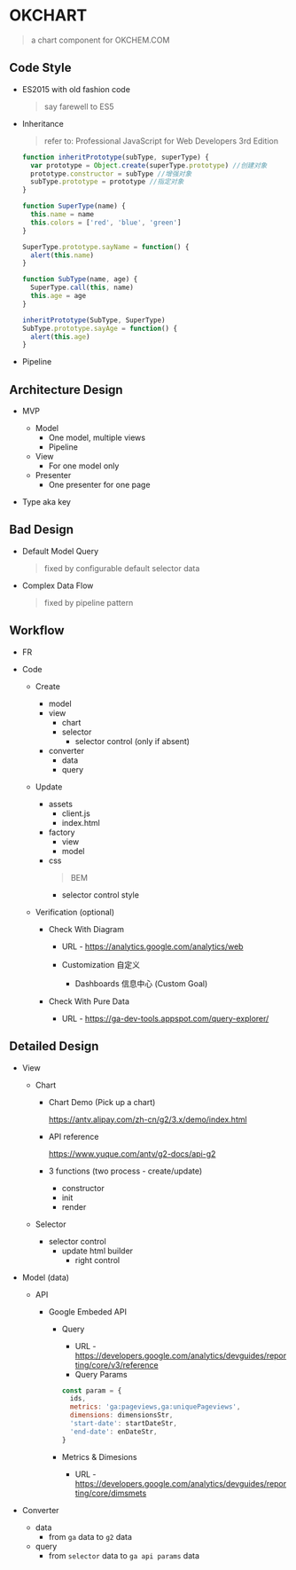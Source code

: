 # OKCHART

> a chart component for OKCHEM.COM

## Code Style

- ES2015 with old fashion code

  > say farewell to ES5

- Inheritance

  > refer to: Professional JavaScript for Web Developers 3rd Edition

  ```javascript
  function inheritPrototype(subType, superType) {
    var prototype = Object.create(superType.prototype) //创建对象
    prototype.constructor = subType //增强对象
    subType.prototype = prototype //指定对象
  }

  function SuperType(name) {
    this.name = name
    this.colors = ['red', 'blue', 'green']
  }

  SuperType.prototype.sayName = function() {
    alert(this.name)
  }

  function SubType(name, age) {
    SuperType.call(this, name)
    this.age = age
  }

  inheritPrototype(SubType, SuperType)
  SubType.prototype.sayAge = function() {
    alert(this.age)
  }
  ```

- Pipeline

## Architecture Design

- MVP

  - Model
    - One model, multiple views
    - Pipeline
  - View
    - For one model only
  - Presenter
    - One presenter for one page

- Type aka key

## Bad Design

- Default Model Query

  > fixed by configurable default selector data

- Complex Data Flow
  > fixed by pipeline pattern

## Workflow

- FR

- Code

  - Create

    - model
    - view
      - chart
      - selector
        - selector control (only if absent)
    - converter
      - data
      - query

  - Update

    - assets
      - client.js
      - index.html
    - factory
      - view
      - model
    - css
      > BEM
      - selector control style

  - Verification (optional)

    - Check With Diagram

      - URL - https://analytics.google.com/analytics/web

      - Customization 自定义

        - Dashboards 信息中心 (Custom Goal)

    - Check With Pure Data

      - URL - https://ga-dev-tools.appspot.com/query-explorer/

## Detailed Design

- View

  - Chart

    - Chart Demo (Pick up a chart)

      https://antv.alipay.com/zh-cn/g2/3.x/demo/index.html

    - API reference

      https://www.yuque.com/antv/g2-docs/api-g2

    - 3 functions (two process - create/update)
      - constructor
      - init
      - render

  - Selector
    - selector control
      - update html builder
        - right control

- Model (data)

  - API

    - Google Embeded API

      - Query

        - URL - https://developers.google.com/analytics/devguides/reporting/core/v3/reference
        - Query Params

        ```javascript
        const param = {
          ids,
          metrics: 'ga:pageviews,ga:uniquePageviews',
          dimensions: dimensionsStr,
          'start-date': startDateStr,
          'end-date': enDateStr,
        }
        ```

      - Metrics & Dimesions

        - URL - https://developers.google.com/analytics/devguides/reporting/core/dimsmets

- Converter
  - data
    - from `ga` data to `g2` data
  - query
    - from `selector` data to `ga api params` data
